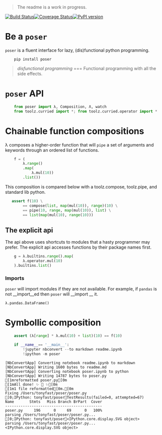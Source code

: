 
> The readme is a work in progress.

[![Build Status](https://travis-ci.org/deathbeds/poser.svg?branch=master)](https://travis-ci.org/deathbeds/poser)[![Coverage Status](https://coveralls.io/repos/github/deathbeds/poser/badge.svg?branch=master)](https://coveralls.io/github/deathbeds/poser?branch=master)[![PyPI version](https://badge.fury.io/py/poser.svg)](https://badge.fury.io/py/poser)

# Be a `poser`

`poser` is a fluent interface for lazy, (dis)functional python programming.

        pip install poser
        
> _disfunctional programming_ === Functional programming with all the side effects.

# `poser` API


```python
    from poser import λ, Composition, Λ, watch
    from toolz.curried import *; from toolz.curried.operator import *
```

# Chainable function compositions

λ composes a higher-order function that will `pipe` a set of arguments and keywords through an ordered list of functions.


```python
    f = (
        λ.range()
        .map(
            λ.mul(10))
        .list())
```

This composition is compared below with a toolz.compose, toolz.pipe, and standard lib python.


```python
   assert f(10) \
        == compose(list, map(mul(10)), range)(10) \
        == pipe(10, range, map(mul(10)), list) \
        == list(map(mul(10), range(10)))
```

## The explicit api

The api above uses shortcuts to modules that a hasty programmer may prefer.  The explicit api accesses functions by their package names first.


```python
    g = λ.builtins.range().map(
        λ.operator.mul(10)
    ).builtins.list()
```

### Imports

`poser` will import modules if they are not available.  For example, if `pandas` is not __import__ed then `poser` will __import __ it.

    λ.pandas.DataFrame()

# Symbollic composition


```python
    assert (λ[range] * λ.mul(10) + list)(10) == f(10)
```


```python
    if __name__== '__main__':
        !jupyter nbconvert --to markdown readme.ipynb
        !ipython -m poser
```

    [NbConvertApp] Converting notebook readme.ipynb to markdown
    [NbConvertApp] Writing 1600 bytes to readme.md
    [NbConvertApp] Converting notebook poser.ipynb to python
    [NbConvertApp] Writing 14787 bytes to poser.py
    [1mreformatted poser.py[0m
    [1mAll done! ✨ 🍰 ✨[0m
    [1m1 file reformatted[0m.[0m
    Fixing /Users/tonyfast/poser/poser.py
    ]0;IPython: tonyfast/poserTestResults(failed=0, attempted=67)
    Name       Stmts   Miss Branch BrPart  Cover
    --------------------------------------------
    poser.py     196      0     69      0   100%
    parsing /Users/tonyfast/poser/poser.py...
    ]0;IPython: tonyfast/poser<IPython.core.display.SVG object>
    parsing /Users/tonyfast/poser/poser.py...
    <IPython.core.display.SVG object>



```python

```
